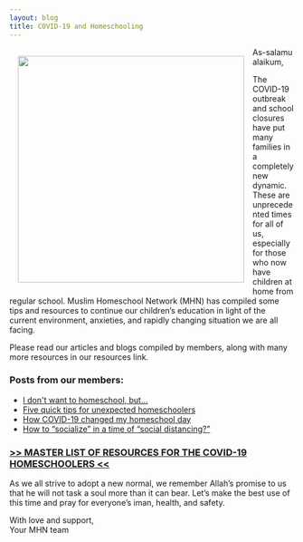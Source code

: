 ```yaml
---
layout: blog
title: COVID-19 and Homeschooling
---
```


<img align="left" style="margin: 15px" src="https://user-images.githubusercontent.com/7043355/77235216-33a2b880-6b71-11ea-8e6c-344232c2b24f.png" width="400px" />

  As-salamu alaikum,

The COVID-19 outbreak and school closures have put many families in a completely new dynamic.  These are unprecedented times for all of us, especially for those who now have children at home from regular school. Muslim Homeschool Network (MHN) has compiled some tips and resources to continue our children’s education in light of the current environment, anxieties, and rapidly changing situation we are all facing. 

Please read our articles and blogs compiled by members, along with many more resources in our resources link. 

### Posts from our members:

* [I don't want to homeschool, but...](http://www.muslimhomeschoolnetwork.com/blog/2020/03/21/don't-want-to-homeschool/) 
* [Five quick tips for unexpected homeschoolers](http://www.muslimhomeschoolnetwork.com/blog/2020/03/21/5-quick-tips/)
* [How COVID-19 changed my homeschool day](http://www.muslimhomeschoolnetwork.com/blog/2020/03/21/how-covid-19-changed-my-homeschool-day/)
* [How to “socialize” in a time of “social distancing?”](http://www.muslimhomeschoolnetwork.com/blog/2020/03/21/how-to-socialize-in-a-time-of-social-distancing/)


### [>> MASTER LIST OF RESOURCES FOR THE COVID-19 HOMESCHOOLERS <<](https://docs.google.com/spreadsheets/d/1Ev0eVZNSiAAQY5CeitQ-LbEu1Esn7ahgchPBIg_to_M/edit?usp=sharing)

As we all strive to adopt a new normal, we remember Allah’s promise to us that he will not task a soul more than it can bear. Let’s make the best use of this time and pray for everyone’s iman, health, and safety. 

With love and support,  
Your MHN team
